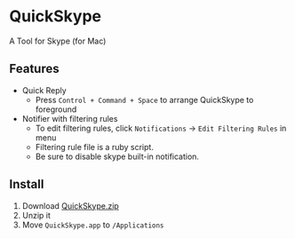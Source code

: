 QuickSkype
==========

A Tool for Skype (for Mac)

Features
----------
* Quick Reply
  * Press `Control + Command + Space` to arrange QuickSkype to foreground
* Notifier with filtering rules
  * To edit filtering rules, click `Notifications` -> `Edit Filtering Rules` in menu
  * Filtering rule file is a ruby script.
  * Be sure to disable skype built-in notification.

Install
----------
1. Download [QuickSkype.zip](https://github.com/ryotarai/QuickSkype/raw/master/bin/QuickSkype.zip)
2. Unzip it
3. Move `QuickSkype.app` to `/Applications`
